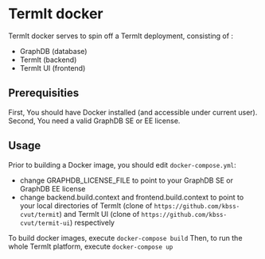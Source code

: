 # TermIt docker
TermIt docker serves to spin off a TermIt deployment, consisting of :
- GraphDB (database)
- TermIt (backend)
- TermIt UI (frontend)

## Prerequisities
First, You should have Docker installed (and accessible under current user).
Second, You need a valid GraphDB SE or EE license.

## Usage
Prior to building a Docker image, you should edit `docker-compose.yml`: 
- change GRAPHDB_LICENSE_FILE to point to your GraphDB SE or GraphDB EE license
- change backend.build.context and frontend.build.context to point to your local directories of 
TermIt (clone of `https://github.com/kbss-cvut/termit`) and TermIt UI (clone of `https://github.com/kbss-cvut/termit-ui`) 
respectively

To build docker images, execute `docker-compose build`
Then, to run the whole TermIt platform, execute `docker-compose up` 